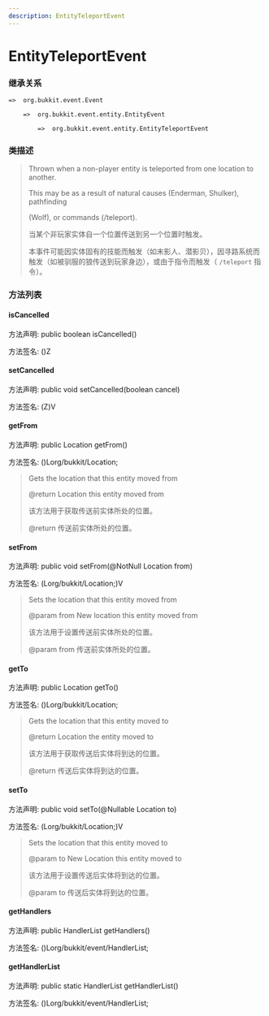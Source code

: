 ```yaml
---
description: EntityTeleportEvent
---
```


# EntityTeleportEvent

### 继承关系

    =>  org.bukkit.event.Event

        =>  org.bukkit.event.entity.EntityEvent

            =>  org.bukkit.event.entity.EntityTeleportEvent

### 类描述

> Thrown when a non-player entity is teleported from one location to another.
> 
> This may be as a result of natural causes (Enderman, Shulker), pathfinding
> 
> (Wolf), or commands (/teleport).
> 
> <p>
> 
> 当某个非玩家实体自一个位置传送到另一个位置时触发。
> 
> 本事件可能因实体固有的技能而触发（如末影人、潜影贝），因寻路系统而触发（如被驯服的狼传送到玩家身边），或由于指令而触发（ `/teleport` 指令）。

### 方法列表

#### isCancelled

方法声明: public boolean isCancelled()

方法签名: ()Z

#### setCancelled

方法声明: public void setCancelled(boolean cancel)

方法签名: (Z)V

#### getFrom

方法声明: public Location getFrom()

方法签名: ()Lorg/bukkit/Location;

> Gets the location that this entity moved from
> 
> @return Location this entity moved from
> 
> <p>
> 
> 该方法用于获取传送前实体所处的位置。
> 
> @return 传送前实体所处的位置。

#### setFrom

方法声明: public void setFrom(@NotNull Location from)

方法签名: (Lorg/bukkit/Location;)V

> Sets the location that this entity moved from
> 
> @param from New location this entity moved from
> 
> <p>
> 
> 该方法用于设置传送前实体所处的位置。
> 
> @param from 传送前实体所处的位置。

#### getTo

方法声明: public Location getTo()

方法签名: ()Lorg/bukkit/Location;

> Gets the location that this entity moved to
> 
> @return Location the entity moved to
> 
> <p>
> 
> 该方法用于获取传送后实体将到达的位置。
> 
> @return 传送后实体将到达的位置。

#### setTo

方法声明: public void setTo(@Nullable Location to)

方法签名: (Lorg/bukkit/Location;)V

> Sets the location that this entity moved to
> 
> @param to New Location this entity moved to
> 
> <p>
> 
> 该方法用于设置传送后实体将到达的位置。
> 
> @param to 传送后实体将到达的位置。

#### getHandlers

方法声明: public HandlerList getHandlers()

方法签名: ()Lorg/bukkit/event/HandlerList;

#### getHandlerList

方法声明: public static HandlerList getHandlerList()

方法签名: ()Lorg/bukkit/event/HandlerList;